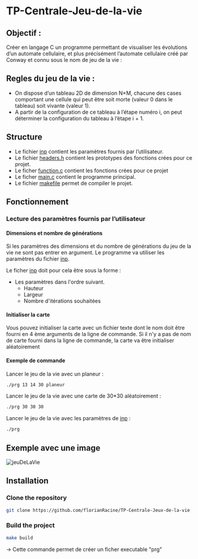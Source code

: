 # TP-Centrale-Jeu-de-la-vie

## Objectif : 

Créer en langage C un programme permettant de visualiser les évolutions d’un automate cellulaire, et plus précisément l’automate cellulaire créé par Conway et connu sous le nom de jeu de la vie :

## Regles du jeu de la vie :

* On dispose d’un tableau 2D de dimension N×M, chacune des cases comportant une cellule qui peut être
soit morte (valeur 0 dans le tableau) soit vivante (valeur 1).
* A partir de la configuration de ce tableau à l’étape numéro i, on peut déterminer la configuration du tableau à l’étape i + 1.

## Structure

* Le fichier [inp](./inp) contient les paramètres fournis par l’utilisateur.
* Le fichier [headers.h](./headers.h) contient les prototypes des fonctions crées pour ce projet.
* Le ficher [function.c](./function.c) contient les fonctions crées pour ce projet
* Le ficher [main.c](./main.c) contient le programme principal.
* Le fichier [makefile](./makefile) permet de compiler le projet.

## Fonctionnement

### Lecture des paramètres fournis par l’utilisateur

#### Dimensions et nombre de générations

Si les paramètres des dimensions et du nombre de générations du jeu de la vie ne sont pas entrer en argument.
Le programme va utiliser les paramètres du fichier [inp](./inp).

Le ficher [inp](./inp) doit pour cela être sous la forme :
* Les paramètres dans l'ordre suivant.
  * Hauteur
  * Largeur
  * Nombre d'itérations souhaitées

#### Initialiser la carte

Vous pouvez initialiser la carte avec un fichier texte dont le nom doit être fourni en 4 ème arguments de la ligne de commande.
Si il n'y a pas de nom de carte fourni dans la ligne de commande, la carte va être initialiser aléatoirement

#### Exemple de commande

Lancer le jeu de la vie avec un planeur :
```bash
./prg 13 14 30 planeur
```

Lancer le jeu de la vie avec une carte de 30*30 aléatoirement :
```bash
./prg 30 30 30
```

Lancer le jeu de la vie avec les paramètres de [inp](./inp) :
```bash
./prg
```

## Exemple avec une image

![jeuDeLaVie](https://user-images.githubusercontent.com/103432737/231217365-00ea03d0-cf1b-42de-9188-3509d17584be.png)


## Installation

### Clone the repository

```bash
git clone https://github.com/florianRacine/TP-Centrale-Jeux-de-la-vie
```

### Build the project

```bash
make build
```
-> Cette commande permet de créer un ficher executable "prg"
